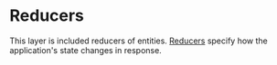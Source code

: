 # Reducers

This layer is included reducers of entities. [Reducers](http://redux.js.org/docs/basics/Reducers.html) specify how the application's state changes in response.
